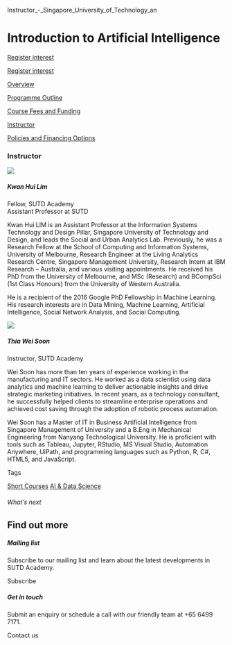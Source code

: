 Instructor_-_Singapore_University_of_Technology_an



Introduction to Artificial Intelligence
=======================================

[Register interest](/admissions/academy/short-courses/short-courses-register-your-interest/?coursename=introduction-to-artificial-intelligence)

[Register interest](/admissions/academy/short-courses/short-courses-register-your-interest/?coursename=introduction-to-artificial-intelligence)

[Overview](/course/introduction-to-artificial-intelligence/#tabs)

[Programme Outline](/course/introduction-to-artificial-intelligence/programme-outline/#tabs)

[Course Fees and Funding](/course/introduction-to-artificial-intelligence/course-fees-and-funding/#tabs)

[Instructor](/course/introduction-to-artificial-intelligence/instructor/#tabs)

[Policies and Financing Options](/course/introduction-to-artificial-intelligence/policies-and-financing-options/#tabs)

### Instructor



![](https://www.sutd.edu.sg/wp-content/uploads/2024/12/istd-faculty-kwan-hui-lim-2021_9687778.jpg?w=220)

##### **Kwan Hui Lim**

Fellow, SUTD Academy  
Assistant Professor at SUTD

Kwan Hui LIM is an Assistant Professor at the Information Systems Technology and Design Pillar, Singapore University of Technology and Design, and leads the Social and Urban Analytics Lab. Previously, he was a Research Fellow at the School of Computing and Information Systems, University of Melbourne, Research Engineer at the Living Analytics Research Centre, Singapore Management University, Research Intern at IBM Research – Australia, and various visiting appointments. He received his PhD from the University of Melbourne, and MSc (Research) and BCompSci (1st Class Honours) from the University of Western Australia.

He is a recipient of the 2016 Google PhD Fellowship in Machine Learning. His research interests are in Data Mining, Machine Learning, Artificial Intelligence, Social Network Analysis, and Social Computing.

![](https://www.sutd.edu.sg/wp-content/uploads/2024/12/thia-wei-soon_4641316.jpg?w=207)

##### **Thia Wei Soon**

Instructor, SUTD Academy

Wei Soon has more than ten years of experience working in the manufacturing and IT sectors. He worked as a data scientist using data analytics and machine learning to deliver actionable insights and drive strategic marketing initiatives. In recent years, as a technology consultant, he successfully helped clients to streamline enterprise operations and achieved cost saving through the adoption of robotic process automation.

Wei Soon has a Master of IT in Business Artificial Intelligence from Singapore Management of University and a B.Eng in Mechanical Engineering from Nanyang Technological University. He is proficient with tools such as Tableau, Jupyter, RStudio, MS Visual Studio, Automation Anywhere, UiPath, and programming languages such as Python, R, C#, HTML5, and JavaScript.

Tags

[Short Courses](/admissions/academy/courses-and-modules/?academy-type-course=780)
[AI & Data Science](/admissions/academy/courses-and-modules/?discipline=782)

###### What’s next

Find out more
-------------

##### Mailing list

Subscribe to our mailing list and learn about the latest developments in SUTD Academy.

Subscribe

##### Get in touch

Submit an enquiry or schedule a call with our friendly team at +65 6499 7171.

Contact us

